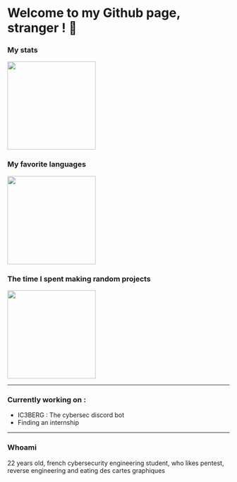 # Welcome to my Github page, stranger ! 👾

### My stats
<img height=200 align="center" src="https://github-readme-stats.vercel.app/api?username=OutlawOnGithub&custom_title=Outlaw's+Github+Stats&show_icons=true&rank_icon=percentile&include_all_commits=true&theme=midnight-purple&card_width=400" />


### My favorite languages
<img height=200 align="center" src="https://github-readme-stats.vercel.app/api/top-langs/?username=OutlawOnGithub&theme=midnight-purple&layout=compact&card_width=100" />


### The time I spent making random projects
<img height=200 align="center" src="https://github-readme-stats.vercel.app/api/wakatime?username=OutlawOnGithub&theme=midnight-purple&card_width=100" /> 


---

### Currently working on :
 - IC3BERG : The cybersec discord bot
 - Finding an internship

---

### Whoami

22 years old, french cybersecurity engineering student, who likes pentest, reverse engineering and eating des cartes graphiques


